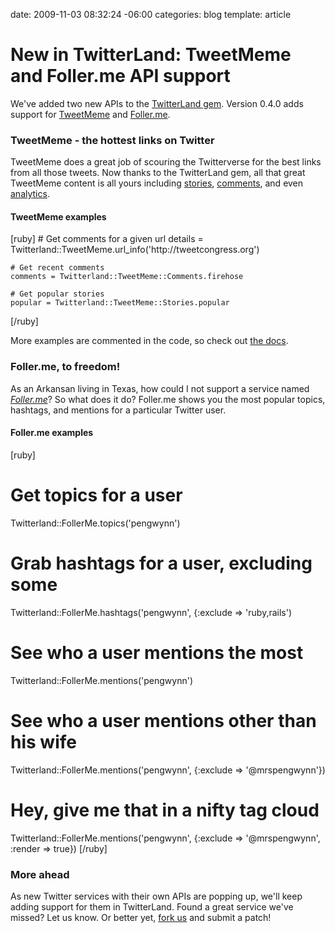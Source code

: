 date: 2009-11-03 08:32:24 -06:00
categories: blog
template: article

# New in TwitterLand: TweetMeme and Foller.me API support
We've added two new APIs to the <a href="http://gemcutter.org/gems/twitterland">TwitterLand gem</a>. Version 0.4.0 adds support for <a href="http://tweetmeme.com">TweetMeme</a> and <a href="http://foller.me">Foller.me</a>.
<!--more-->

<h3>TweetMeme - the hottest links on Twitter</h3>

TweetMeme does a great job of scouring the Twitterverse for the best links from all those tweets. Now thanks to the TwitterLand gem, all that great TweetMeme content is all yours including <a href="http://help.tweetmeme.com/2009/10/12/stories-api/">stories</a>, <a href="http://help.tweetmeme.com/2009/10/12/comments-api/">comments</a>, and even <a href="http://help.tweetmeme.com/2009/10/12/analytics-api/">analytics</a>.

<h4>TweetMeme examples</h4>
[ruby]
    # Get comments for a given url
    details = Twitterland::TweetMeme.url_info('http://tweetcongress.org')
    
    # Get recent comments
    comments = Twitterland::TweetMeme::Comments.firehose
    
    # Get popular stories
    popular = Twitterland::TweetMeme::Stories.popular
    
[/ruby]

More examples are commented in the code, so check out <a href="http://rdoc.info/projects/squeejee/twitterland">the docs</a>.

<h3>Foller.me, to freedom!</h3>

As an Arkansan living in Texas, how could I not support a service named <em><a href="http://foller.me">Foller.me</a></em>?  So what does it do? Foller.me shows you the most popular topics, hashtags, and mentions for a particular Twitter user.

<h4>Foller.me examples</h4>

[ruby]
# Get topics for a user
Twitterland::FollerMe.topics('pengwynn')

# Grab hashtags for a user, excluding some
Twitterland::FollerMe.hashtags('pengwynn', {:exclude => 'ruby,rails')

# See who a user mentions the most
Twitterland::FollerMe.mentions('pengwynn')

# See who a user mentions other than his wife
Twitterland::FollerMe.mentions('pengwynn', {:exclude => '@mrspengwynn'})

# Hey, give me that in a nifty tag cloud
Twitterland::FollerMe.mentions('pengwynn', {:exclude => '@mrspengwynn', :render => true})
[/ruby]

<h3>More ahead</h3>

As new Twitter services with their own APIs are popping up, we'll keep adding support for them in TwitterLand. Found a great service we've missed? Let us know. Or better yet, <a href="http://github.com/squeejee/twitterland">fork us</a> and submit a patch!
